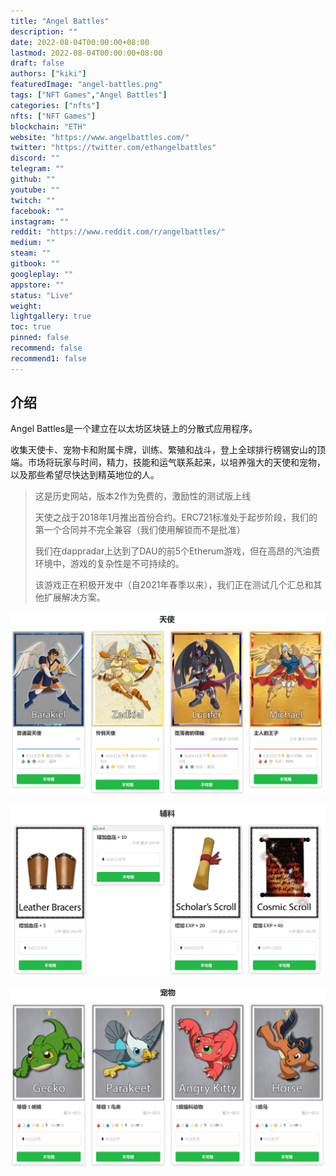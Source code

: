 ```yaml
---
title: "Angel Battles"
description: ""
date: 2022-08-04T00:00:00+08:00
lastmod: 2022-08-04T00:00:00+08:00
draft: false
authors: ["kiki"]
featuredImage: "angel-battles.png"
tags: ["NFT Games","Angel Battles"]
categories: ["nfts"]
nfts: ["NFT Games"]
blockchain: "ETH"
website: "https://www.angelbattles.com/"
twitter: "https://twitter.com/ethangelbattles"
discord: ""
telegram: ""
github: ""
youtube: ""
twitch: ""
facebook: ""
instagram: ""
reddit: "https://www.reddit.com/r/angelbattles/"
medium: ""
steam: ""
gitbook: ""
googleplay: ""
appstore: ""
status: "Live"
weight: 
lightgallery: true
toc: true
pinned: false
recommend: false
recommend1: false
---
```


## 介绍

Angel Battles是一个建立在以太坊区块链上的分散式应用程序。

收集天使卡、宠物卡和附属卡牌，训练、繁殖和战斗，登上全球排行榜锡安山的顶端。市场将玩家与时间，精力，技能和运气联系起来，以培养强大的天使和宠物，以及那些希望尽快达到精英地位的人。

> 这是历史网站，版本2作为免费的，激励性的测试版上线
>
> 天使之战于2018年1月推出首份合约。ERC721标准处于起步阶段，我们的第一个合同并不完全兼容（我们使用解锁而不是批准）
>
> 我们在dappradar上达到了DAU的前5个Etherum游戏，但在高昂的汽油费环境中，游戏的复杂性是不可持续的。
>
> 该游戏正在积极开发中（自2021年春季以来），我们正在测试几个汇总和其他扩展解决方案。

![image-20220804190842051](image-20220804190842051.png)

![image-20220804191056372](image-20220804191056372.png)

![image-20220804191229961](image-20220804191229961.png)